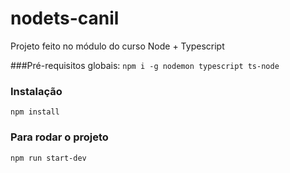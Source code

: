 # nodets-canil
Projeto feito no módulo do curso Node + Typescript

###Pré-requisitos globais:
`npm i -g nodemon typescript ts-node`

### Instalação
`npm install`

### Para rodar o projeto
`npm run start-dev`